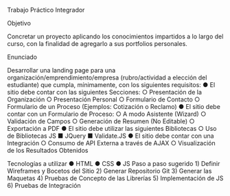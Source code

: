 Trabajo Práctico Integrador

Objetivo

Concretar un proyecto aplicando los conocimientos impartidos a lo largo del curso, con la
finalidad de agregarlo a sus portfolios personales.

Enunciado

Desarrollar una landing page para una organización/emprendimiento/empresa
(rubro/actividad a elección del estudiante) que cumpla, mínimamente, con los siguientes
requisitos:
    ● El sitio debe contar con las siguientes Secciones:
        ○ Presentación de la Organización
        ○ Presentación Personal
        ○ Formulario de Contacto
        ○ Formulario de un Proceso (Ejemplos: Cotización o Reclamo)
    ● El sitio debe contar con un Formulario de Proceso:
        ○ A modo Asistente (Wizard)
        ○ Validación de Campos
        ○ Generación de Resumen (No Editable)
        ○ Exportación a PDF
    ● El sitio debe utilizar las siguientes Bibliotecas
        ○ Uso de Bibliotecas JS
            ■ JQuery
            ■ Validate.JS
    ● El sitio debe contar con una Integración
        ○ Consumo de API Externa a través de AJAX
        ○ Visualización de los Resultados Obtenidos

Tecnologías a utilizar
    ● HTML
    ● CSS
    ● JS
Paso a paso sugerido
    1) Definir Wireframes y Bocetos del Sitio
    2) Generar Repositorio Git
    3) Generar las Maquetas
    4) Pruebas de Concepto de las Librerías
    5) Implementación de JS
    6) Pruebas de Integración